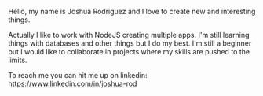 Hello, my name is Joshua Rodriguez and I love to create new and interesting things.

Actually I like to work with NodeJS creating multiple apps. I'm still learning things with databases and other things but I do my best. I'm still a beginner but I would like to collaborate in projects where my skills are pushed to the limits.

To reach me you can hit me up on linkedin:
https://www.linkedin.com/in/joshua-rod
